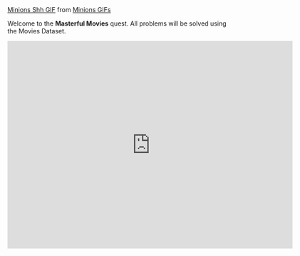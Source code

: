 <div class="tenor-gif-embed" data-postid="11885588" data-share-method="host" data-width="100%" data-aspect-ratio="1.8513011152416354"><a href="https://tenor.com/view/minions-shh-quiet-movie-movies-gif-11885588">Minions Shh GIF</a> from <a href="https://tenor.com/search/minions-gifs">Minions GIFs</a></div><script type="text/javascript" async src="https://tenor.com/embed.js"></script>

Welcome to the **Masterful Movies** quest. All problems will be solved using the Movies Dataset. 
<p align="center">
<iframe src="https://docs.google.com/forms/d/e/1FAIpQLSe05YqLAJLECDTl-GSchuSkV2odhW25e2JSGgCp7XrLBZ3QMA/viewform?embedded=true" width="640" height="467" frameborder="0" marginheight="0" marginwidth="0">Loading…</iframe>
</p>
